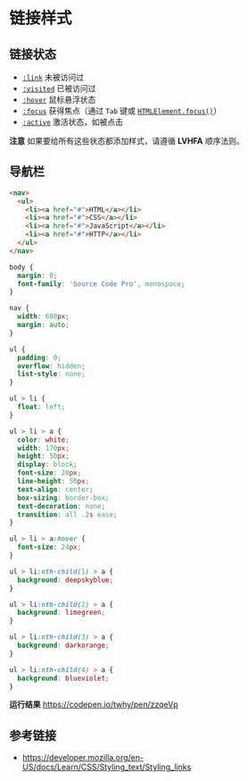# 链接样式

## 链接状态
* [`:link`](https://developer.mozilla.org/en-US/docs/Web/CSS/:link) 未被访问过
* [`:visited`](https://developer.mozilla.org/en-US/docs/Web/CSS/:visited) 已被访问过
* [`:hover`](https://developer.mozilla.org/en-US/docs/Web/CSS/:hover) 鼠标悬浮状态
* [`:focus`](https://developer.mozilla.org/en-US/docs/Web/CSS/:focus) 获得焦点（通过 `Tab` 键或 [`HTMLElement.focus()`](https://developer.mozilla.org/en-US/docs/Web/API/HTMLElement/focus)）
* [`:active`](https://developer.mozilla.org/en-US/docs/Web/CSS/:active) 激活状态，如被点击

**注意** 如果要给所有这些状态都添加样式，请遵循 **LVHFA** 顺序法则。

## 导航栏
```html
<nav>
  <ul>
    <li><a href="#">HTML</a></li>
    <li><a href="#">CSS</a></li>
    <li><a href="#">JavaScript</a></li>
    <li><a href="#">HTTP</a></li>
  </ul>
</nav>
```
```css
body { 
  margin: 0; 
  font-family: 'Source Code Pro', monospace;
}

nav { 
  width: 680px;
  margin: auto;
}

ul {
  padding: 0;
  overflow: hidden;
  list-style: none; 
}

ul > li { 
  float: left;
}

ul > li > a {
  color: white;
  width: 170px;
  height: 50px;
  display: block;
  font-size: 20px;
  line-height: 50px;
  text-align: center;
  box-sizing: border-box;
  text-decoration: none;
  transition: all .2s ease;
}

ul > li > a:hover {
  font-size: 24px;
}

ul > li:nth-child(1) > a {
  background: deepskyblue;
}

ul > li:nth-child(2) > a {
  background: limegreen;
}

ul > li:nth-child(3) > a {
  background: darkorange;
}

ul > li:nth-child(4) > a {
  background: blueviolet;
}
```
**运行结果** https://codepen.io/twhy/pen/zzqeVp

## 参考链接
* https://developer.mozilla.org/en-US/docs/Learn/CSS/Styling_text/Styling_links
